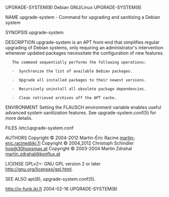 UPGRADE-SYSTEM(8)                                                Debian GNU/Linux                                                UPGRADE-SYSTEM(8)

NAME
       upgrade-system - Command for upgrading and sanitizing a Debian system

SYNOPSIS
       upgrade-system

DESCRIPTION
       upgrade-system  is  an  APT  front-end  that simplifies regular upgrading of Debian systems, only requiring an administrator's intervention
       whenever updated packages necessitate the configuration of new features.

       The command sequentially performs the following operations:

       ·  Synchronize the list of available Debian packages.

       ·  Upgrade all installed packages to their newest versions.

       ·  Recursively uninstall all obsolete package dependencies.

       ·  Clean retrieved archives off the APT cache.

ENVIRONMENT
       Setting the FLAUSCH environment variable enables useful advanced system sanitization features. See upgrade-system.conf(5) for more details.

FILES
       /etc/upgrade-system.conf

AUTHORS
       Copyright © 2004-2012 Martin-Éric Racine <martin-eric.racine@iki.fi>
       Copyright © 2004,2012 Christoph Schindler <hop@30hopsmax.at>
       Copyright © 2003-2004 Martin Zdrahal <martin.zdrahal@konflux.at>

LICENSE
       GPLv2+: GNU GPL version 2 or later <http://gnu.org/licenses/gpl.html>.

SEE ALSO
       apt(8), upgrade-system.conf(5).

http://q-funk.iki.fi                                                2004-02-16                                                   UPGRADE-SYSTEM(8)
